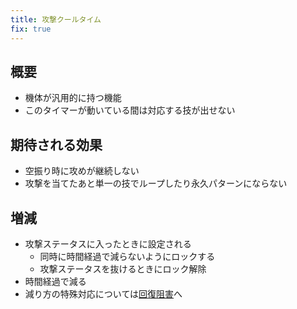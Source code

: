 ```yaml
---
title: 攻撃クールタイム
fix: true
---
```


## 概要
* 機体が汎用的に持つ機能
* このタイマーが動いている間は対応する技が出せない

## 期待される効果
* 空振り時に攻めが継続しない
* 攻撃を当てたあと単一の技でループしたり永久パターンにならない

## 増減
* 攻撃ステータスに入ったときに設定される
    * 同時に時間経過で減らないようにロックする
    * 攻撃ステータスを抜けるときにロック解除
* 時間経過で減る
* 減り方の特殊対応については[回復阻害](./0110_weakrecovery.md)へ
